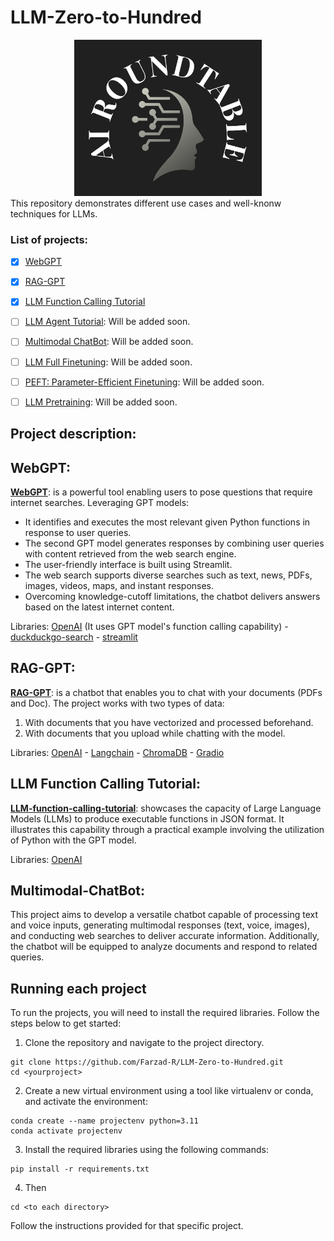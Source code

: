 # LLM-Zero-to-Hundred

<div align="center">
  <img src="logo/AI_RT.png" alt="CAIS" width="300" height="250">
</div>
This repository demonstrates different use cases and well-knonw techniques for LLMs.

### List of projects:
- [x] [WebGPT](#WebGPT)
- [x] [RAG-GPT](#RAG-GPT)
- [x] [LLM Function Calling Tutorial](#LLM-function-calling-tutorial)
- [ ] [LLM Agent Tutorial](coming-soon): Will be added soon.
- [ ] [Multimodal ChatBot](#Multimodal-ChatBot): Will be added soon.
- [ ] [LLM Full Finetuning](coming-soon): Will be added soon.
- [ ] [PEFT: Parameter-Efficient Finetuning](coming-soon): Will be added soon.
- [ ] [LLM Pretraining](coming-soon): Will be added soon.


## Project description:
<a id="WebGPT"></a>
<h2>WebGPT:</h2>
<p>
<a style=" white-space:nowrap; " href="https://github.com/Farzad-R/LLM-Zero-to-Hundred/tree/master/WebGPT"><b>WebGPT</b></a>: is a powerful tool enabling users to pose questions that require internet searches. Leveraging GPT models:

* It identifies and executes the most relevant given Python functions in response to user queries. 
* The second GPT model generates responses by combining user queries with content retrieved from the web search engine. 
* The user-friendly interface is built using Streamlit.
* The web search supports diverse searches such as text, news, PDFs, images, videos, maps, and instant responses. 
* Overcoming knowledge-cutoff limitations, the chatbot delivers answers based on the latest internet content.

Libraries: [OpenAI](https://platform.openai.com/docs/models/overview) (It uses GPT model's function calling capability) - [duckduckgo-search](https://pypi.org/project/duckduckgo-search/) - [streamlit](https://docs.streamlit.io/)

</p>

<a id="RAG-GPT"></a>
<h2>RAG-GPT:</h2>
<p>
<a style=" white-space:nowrap; " href="https://github.com/Farzad-R/LLM-Zero-to-Hundred/tree/master/RAG-GPT"><b>RAG-GPT</b></a>: is a chatbot that enables you to chat with your documents (PDFs and Doc). The project works with two types of data:

1. With documents that you have vectorized and processed beforehand.
2. With documents that you upload while chatting with the model.

Libraries: [OpenAI](https://platform.openai.com/docs/models/overview) - [Langchain](https://python.langchain.com/docs/get_started/quickstart) - [ChromaDB](https://www.trychroma.com/) - [Gradio](https://www.gradio.app/guides/quickstart) 
</p>

<a id="LLM-function-calling-tutorial"></a>
<h2>LLM Function Calling Tutorial:</h2>
<p>
<a style=" white-space:nowrap; " href="https://github.com/Farzad-R/LLM-Zero-to-Hundred/tree/master/LLM-function-calling-tutorial"><b>LLM-function-calling-tutorial</b></a>:
    showcases the capacity of Large Language Models (LLMs) to produce executable functions in JSON format. It illustrates this capability through a practical example involving the utilization of Python with the GPT model.

Libraries: [OpenAI](https://platform.openai.com/docs/models/overview)
</p>


<a id="Multimodal-ChatBot"></a>
<h2>Multimodal-ChatBot:</h2>
This project aims to develop a versatile chatbot capable of processing text and voice inputs, generating multimodal responses (text, voice, images), and conducting web searches to deliver accurate information. Additionally, the chatbot will be equipped to analyze documents and respond to related queries.


## Running each project
To run the projects, you will need to install the required libraries. Follow the steps below to get started:

1. Clone the repository and navigate to the project directory.
```
git clone https://github.com/Farzad-R/LLM-Zero-to-Hundred.git
cd <yourproject>
```
2. Create a new virtual environment using a tool like virtualenv or conda, and activate the environment:
```
conda create --name projectenv python=3.11
conda activate projectenv
```
3. Install the required libraries using the following commands:
```
pip install -r requirements.txt
```
4. Then
```
cd <to each directory>
```
Follow the instructions provided for that specific project.

